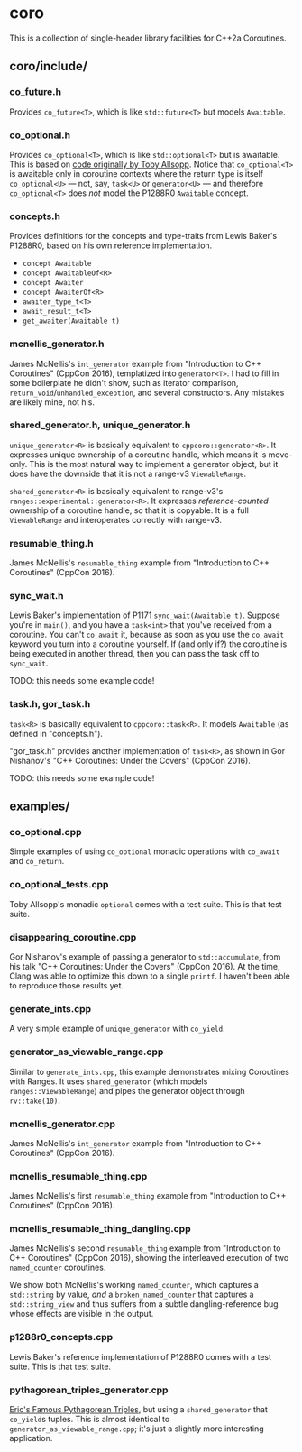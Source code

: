 # coro
This is a collection of single-header library facilities for C++2a Coroutines.

## coro/include/

### co_future.h

Provides `co_future<T>`, which is like `std::future<T>` but models `Awaitable`.

### co_optional.h

Provides `co_optional<T>`, which is like `std::optional<T>` but is awaitable.
This is based on [code originally by Toby Allsopp](https://github.com/toby-allsopp/coroutine_monad/#using-coroutines-for-monadic-composition).
Notice that `co_optional<T>` is awaitable only in coroutine contexts where the
return type is itself `co_optional<U>` — not, say, `task<U>` or `generator<U>` —
and therefore `co_optional<T>` does _not_ model the P1288R0 `Awaitable` concept.

### concepts.h

Provides definitions for the concepts and type-traits from Lewis Baker's P1288R0,
based on his own reference implementation.

- `concept Awaitable`
- `concept AwaitableOf<R>`
- `concept Awaiter`
- `concept AwaiterOf<R>`
- `awaiter_type_t<T>`
- `await_result_t<T>`
- `get_awaiter(Awaitable t)`

### mcnellis_generator.h

James McNellis's `int_generator` example from "Introduction to C++ Coroutines" (CppCon 2016),
templatized into `generator<T>`. I had to fill in some boilerplate he didn't show, such
as iterator comparison, `return_void`/`unhandled_exception`, and several constructors.
Any mistakes are likely mine, not his.

### shared_generator.h, unique_generator.h

`unique_generator<R>` is basically equivalent to `cppcoro::generator<R>`.
It expresses unique ownership of a coroutine handle, which means it is move-only.
This is the most natural way to implement a generator object, but it does have the
downside that it is not a range-v3 `ViewableRange`.

`shared_generator<R>` is basically equivalent to range-v3's `ranges::experimental::generator<R>`.
It expresses _reference-counted_ ownership of a coroutine handle, so that it is copyable.
It is a full `ViewableRange` and interoperates correctly with range-v3.

### resumable_thing.h

James McNellis's `resumable_thing` example from "Introduction to C++ Coroutines" (CppCon 2016).

### sync_wait.h

Lewis Baker's implementation of P1171 `sync_wait(Awaitable t)`.
Suppose you're in `main()`, and you have a `task<int>` that you've received from a coroutine.
You can't `co_await` it, because as soon as you use the `co_await` keyword you
turn into a coroutine yourself. If (and only if?) the coroutine is being executed in another thread,
then you can pass the task off to `sync_wait`.

TODO: this needs some example code!

### task.h, gor_task.h

`task<R>` is basically equivalent to `cppcoro::task<R>`.
It models `Awaitable` (as defined in "concepts.h").

"gor_task.h" provides another implementation of `task<R>`, as shown in Gor Nishanov's
"C++ Coroutines: Under the Covers" (CppCon 2016).

TODO: this needs some example code!

## examples/

### co_optional.cpp

Simple examples of using `co_optional` monadic operations with `co_await` and `co_return`.

### co_optional_tests.cpp

Toby Allsopp's monadic `optional` comes with a test suite.
This is that test suite.

### disappearing_coroutine.cpp

Gor Nishanov's example of passing a generator to `std::accumulate`, from
his talk "C++ Coroutines: Under the Covers" (CppCon 2016). At the time, Clang was
able to optimize this down to a single `printf`. I haven't been able to reproduce
those results yet.

### generate_ints.cpp

A very simple example of `unique_generator` with `co_yield`.

### generator_as_viewable_range.cpp

Similar to `generate_ints.cpp`, this example demonstrates mixing Coroutines with Ranges.
It uses `shared_generator` (which models `ranges::ViewableRange`)
and pipes the generator object through `rv::take(10)`.

### mcnellis_generator.cpp

James McNellis's `int_generator` example from "Introduction to C++ Coroutines" (CppCon 2016).

### mcnellis_resumable_thing.cpp

James McNellis's first `resumable_thing` example from "Introduction to C++ Coroutines" (CppCon 2016).

### mcnellis_resumable_thing_dangling.cpp

James McNellis's second `resumable_thing` example from "Introduction to C++ Coroutines" (CppCon 2016),
showing the interleaved execution of two `named_counter` coroutines.

We show both McNellis's working `named_counter`, which captures a `std::string` by value,
_and_ a `broken_named_counter` that captures a `std::string_view` and thus suffers from a
subtle dangling-reference bug whose effects are visible in the output.

### p1288r0_concepts.cpp

Lewis Baker's reference implementation of P1288R0 comes with a test suite.
This is that test suite.

### pythagorean_triples_generator.cpp

[Eric's Famous Pythagorean Triples](http://ericniebler.com/2018/12/05/standard-ranges/),
but using a `shared_generator` that `co_yield`s tuples.
This is almost identical to `generator_as_viewable_range.cpp`; it's just
a slightly more interesting application.
